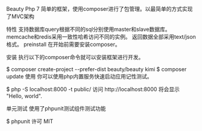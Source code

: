 Beauty
Php 7 简单的框架，使用composer进行了包管理。以最简单的方式实现了MVC架构

特性
支持数据库query根据不同的sql分别使用master和slave数据库。
memcache和redis采用一致性哈希访问不同的实例。
返回数据全部采用text/json格式。
preinstall
在开始前需要安装composer。

安装
执行以下的composer命令就可以安装框架进行开发。

$ composer create-project --prefer-dist beauty/beauty kimi
$ composer update
使用
你可以使用php内置服务快速启动应用记性测试。

$ php -S localhost:8000 -t public/
访问 http://localhost:8000 将会显示 "Hello, world".

单元测试
使用了phpunit测试组件测试功能

$ phpunit
许可
MIT
